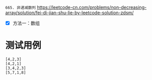 
`665. 非递减数列` https://leetcode-cn.com/problems/non-decreasing-array/solution/fei-di-jian-shu-lie-by-leetcode-solution-zdsm/
- [x] 方法一：数组

# 测试用例

```
[4,2,3]
[4,2,1]
[3,4,2,3]
[5,7,1,8]
```
